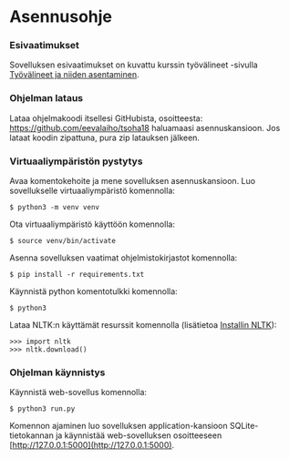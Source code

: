 # Asennusohje

### Esivaatimukset

Sovelluksen esivaatimukset on kuvattu kurssin työvälineet -sivulla [Työvälineet ja niiden asentaminen](https://materiaalit.github.io/tsoha-18/tyovalineet/).

### Ohjelman lataus

Lataa ohjelmakoodi itsellesi GitHubista, osoitteesta: https://github.com/eevalaiho/tsoha18 haluamaasi asennuskansioon. Jos lataat koodin zipattuna, pura zip latauksen jälkeen.

### Virtuaaliympäristön pystytys

Avaa komentokehoite ja mene sovelluksen asennuskansioon. Luo sovellukselle virtuaaliympäristö komennolla:
```
$ python3 -m venv venv
```
Ota virtuaaliympäristö käyttöön komennolla:
```
$ source venv/bin/activate
```
Asenna sovelluksen vaatimat ohjelmistokirjastot komennolla:
```
$ pip install -r requirements.txt
```
Käynnistä python komentotulkki komennolla:
```
$ python3
```
Lataa NLTK:n käyttämät resurssit komennolla (lisätietoa [Installin NLTK](https://www.nltk.org/install.html)):
```
>>> import nltk
>>> nltk.download()
```

### Ohjelman käynnistys

Käynnistä web-sovellus komennolla:
```
$ python3 run.py
```
Komennon ajaminen luo sovelluksen application-kansioon SQLite-tietokannan ja käynnistää web-sovelluksen osoitteeseen [http://127.0.0.1:5000](http://127.0.0.1:5000).